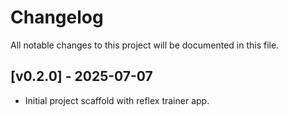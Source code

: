 # Changelog

All notable changes to this project will be documented in this file.

## [v0.2.0] - 2025-07-07
- Initial project scaffold with reflex trainer app.
